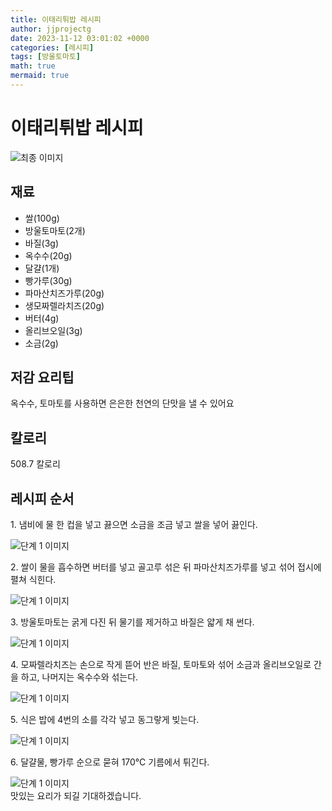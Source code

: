 ```yaml
---
title: 이태리튀밥 레시피
author: jjprojectg
date: 2023-11-12 03:01:02 +0000
categories: [레시피]
tags: [방울토마토]
math: true
mermaid: true
---
```

<meta name="og:type" content="website"/>
<meta charset="UTF-8"/>
<div class="header">
  <h1>이태리튀밥 레시피</h1>
</div>

<div class="container my-4">
  <div class="row">
    <div class="col-12 col-md-6">
      <div class="recipe-image">
        <img src="http://www.foodsafetykorea.go.kr/uploadimg/cook/10_01078_2.png" class="step-image" alt="최종 이미지"/>
      </div>
    </div>
    <div class="col-12 col-md-6">
      <div class="ingredients">
        <h2>재료</h2>
        <ul class="card">
          <li> 쌀(100g) </li>
          <li>  방울토마토(2개) </li>
          <li> 바질(3g) </li>
          <li>  옥수수(20g) </li>
          <li>  달걀(1개) </li>
          <li> 빵가루(30g) </li>
          <li>  파마산치즈가루(20g) </li>
          <li> 생모짜렐라치즈(20g) </li>
          <li>  버터(4g) </li>
          <li> 올리브오일(3g) </li>
          <li>  소금(2g) </li>
</ul>
      </div>
    </div>
    <div class="col-12 col-md-6">
      <div class="ingredients">
        <h2>저감 요리팁</h2>
        <div class="card"> 
          <p>
            옥수수, 토마토를 사용하면 은은한 천연의 단맛을 낼 수 있어요
          </p>
        </div>
      </div>
      <div class="ingredients">
        <h2>칼로리</h2>
        <div class="card"> 
          <p>
            508.7 칼로리
          </p>
        </div>
      </div>
    </div>
  </div>

  <h2 class="my-4">레시피 순서</h2>
  <div class="card recipe-card">
    <div class="card-body recipe-step">
      <p class="card-text step-description">1. 냄비에 물 한 컵을 넣고 끓으면
소금을 조금 넣고 쌀을 넣어
끓인다.</p>
      <img src="http://www.foodsafetykorea.go.kr/uploadimg/cook/20_01078_1.JPG" alt="단계 1 이미지" class="step-image"/>
    </div>
  </div>
  <div class="card recipe-card">
    <div class="card-body recipe-step">
      <p class="card-text step-description">2. 쌀이 물을 흡수하면 버터를 넣고
골고루 섞은 뒤 파마산치즈가루를
넣고 섞어 접시에 펼쳐 식힌다.</p>
      <img src="http://www.foodsafetykorea.go.kr/uploadimg/cook/20_01078_2.JPG" alt="단계 1 이미지" class="step-image"/>
    </div>
  </div>
  <div class="card recipe-card">
    <div class="card-body recipe-step">
      <p class="card-text step-description">3. 방울토마토는 굵게 다진 뒤
물기를 제거하고 바질은 얇게 채
썬다.</p>
      <img src="http://www.foodsafetykorea.go.kr/uploadimg/cook/20_01078_3.JPG" alt="단계 1 이미지" class="step-image"/>
    </div>
  </div>
  <div class="card recipe-card">
    <div class="card-body recipe-step">
      <p class="card-text step-description">4. 모짜렐라치즈는 손으로 작게
뜯어 반은 바질, 토마토와 섞어
소금과 올리브오일로 간을 하고,
나머지는 옥수수와 섞는다.</p>
      <img src="http://www.foodsafetykorea.go.kr/uploadimg/cook/20_01078_4.JPG" alt="단계 1 이미지" class="step-image"/>
    </div>
  </div>
  <div class="card recipe-card">
    <div class="card-body recipe-step">
      <p class="card-text step-description">5. 식은 밥에 4번의 소를 각각 넣고
동그랗게 빚는다.</p>
      <img src="http://www.foodsafetykorea.go.kr/uploadimg/cook/20_01078_5.JPG" alt="단계 1 이미지" class="step-image"/>
    </div>
  </div>
  <div class="card recipe-card">
    <div class="card-body recipe-step">
      <p class="card-text step-description">6. 달걀물, 빵가루 순으로 묻혀
170℃ 기름에서 튀긴다.</p>
      <img src="http://www.foodsafetykorea.go.kr/uploadimg/cook/20_01078_6.JPG" alt="단계 1 이미지" class="step-image"/>
    </div>
  </div>

</div>
맛있는 요리가 되길 기대하겠습니다.
